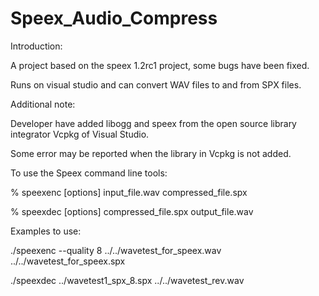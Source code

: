 # Speex_Audio_Compress

Introduction:

A project based on the speex 1.2rc1 project, some bugs have been fixed.

Runs on visual studio and can convert WAV files to and from SPX files.

Additional note:

Developer have added libogg and speex from the open source library integrator Vcpkg of Visual Studio.

Some error may be reported when the library in Vcpkg is not added.



To use the Speex command line tools:

% speexenc [options] input_file.wav compressed_file.spx

% speexdec [options] compressed_file.spx output_file.wav



Examples to use:

./speexenc --quality 8 ../../wavetest_for_speex.wav ../../wavetest_for_speex.spx

./speexdec ../wavetest1_spx_8.spx ../../wavetest_rev.wav
